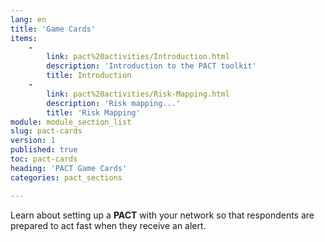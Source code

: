 ```yaml
---
lang: en
title: 'Game Cards'
items:
    -
        link: pact%20activities/Introduction.html
        description: 'Introduction to the PACT toolkit'
        title: Introduction
    -
        link: pact%20activities/Risk-Mapping.html
        description: 'Risk mapping...'
        title: 'Risk Mapping'
module: module_section_list
slug: pact-cards
version: 1
published: true
toc: pact-cards
heading: 'PACT Game Cards'
categories: pact_sections

---
```


Learn about setting up a **PACT** with your network so that respondents are  prepared to act fast when they receive an alert.